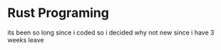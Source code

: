 # Rust Programing
 its been so long since i coded so i decided why not new since i have 3 weeks leave
